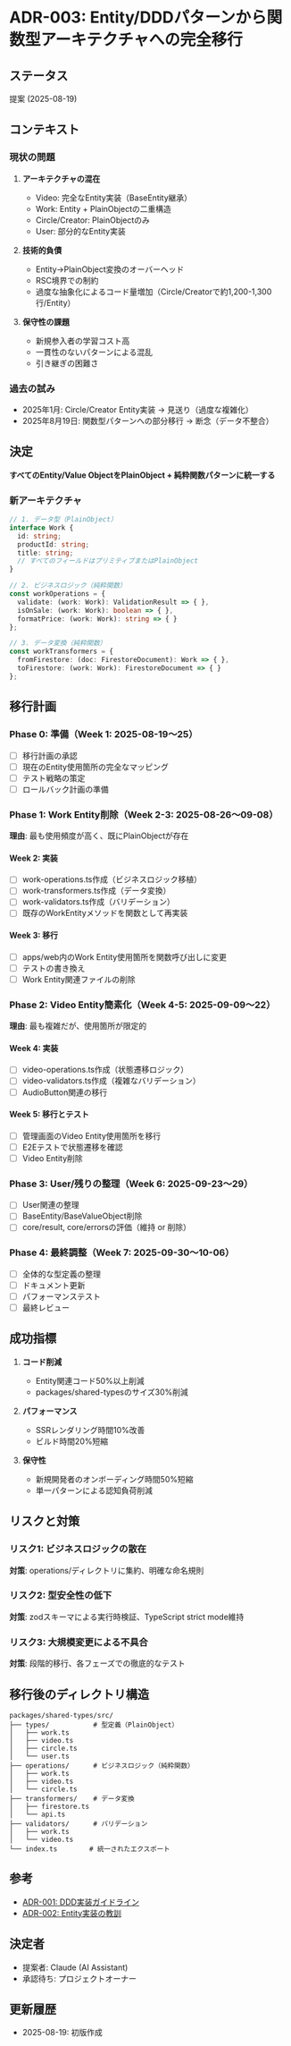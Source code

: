 # ADR-003: Entity/DDDパターンから関数型アーキテクチャへの完全移行

## ステータス
提案 (2025-08-19)

## コンテキスト

### 現状の問題
1. **アーキテクチャの混在**
   - Video: 完全なEntity実装（BaseEntity継承）
   - Work: Entity + PlainObjectの二重構造
   - Circle/Creator: PlainObjectのみ
   - User: 部分的なEntity実装

2. **技術的負債**
   - Entity→PlainObject変換のオーバーヘッド
   - RSC境界での制約
   - 過度な抽象化によるコード量増加（Circle/Creatorで約1,200-1,300行/Entity）

3. **保守性の課題**
   - 新規参入者の学習コスト高
   - 一貫性のないパターンによる混乱
   - 引き継ぎの困難さ

### 過去の試み
- 2025年1月: Circle/Creator Entity実装 → 見送り（過度な複雑化）
- 2025年8月19日: 関数型パターンへの部分移行 → 断念（データ不整合）

## 決定

**すべてのEntity/Value ObjectをPlainObject + 純粋関数パターンに統一する**

### 新アーキテクチャ
```typescript
// 1. データ型（PlainObject）
interface Work {
  id: string;
  productId: string;
  title: string;
  // すべてのフィールドはプリミティブまたはPlainObject
}

// 2. ビジネスロジック（純粋関数）
const workOperations = {
  validate: (work: Work): ValidationResult => { },
  isOnSale: (work: Work): boolean => { },
  formatPrice: (work: Work): string => { }
};

// 3. データ変換（純粋関数）
const workTransformers = {
  fromFirestore: (doc: FirestoreDocument): Work => { },
  toFirestore: (work: Work): FirestoreDocument => { }
};
```

## 移行計画

### Phase 0: 準備（Week 1: 2025-08-19〜25）
- [ ] 移行計画の承認
- [ ] 現在のEntity使用箇所の完全なマッピング
- [ ] テスト戦略の策定
- [ ] ロールバック計画の準備

### Phase 1: Work Entity削除（Week 2-3: 2025-08-26〜09-08）
**理由**: 最も使用頻度が高く、既にPlainObjectが存在

#### Week 2: 実装
- [ ] work-operations.ts作成（ビジネスロジック移植）
- [ ] work-transformers.ts作成（データ変換）
- [ ] work-validators.ts作成（バリデーション）
- [ ] 既存のWorkEntityメソッドを関数として再実装

#### Week 3: 移行
- [ ] apps/web内のWork Entity使用箇所を関数呼び出しに変更
- [ ] テストの書き換え
- [ ] Work Entity関連ファイルの削除

### Phase 2: Video Entity簡素化（Week 4-5: 2025-09-09〜22）
**理由**: 最も複雑だが、使用箇所が限定的

#### Week 4: 実装
- [ ] video-operations.ts作成（状態遷移ロジック）
- [ ] video-validators.ts作成（複雑なバリデーション）
- [ ] AudioButton関連の移行

#### Week 5: 移行とテスト
- [ ] 管理画面のVideo Entity使用箇所を移行
- [ ] E2Eテストで状態遷移を確認
- [ ] Video Entity削除

### Phase 3: User/残りの整理（Week 6: 2025-09-23〜29）
- [ ] User関連の整理
- [ ] BaseEntity/BaseValueObject削除
- [ ] core/result, core/errorsの評価（維持 or 削除）

### Phase 4: 最終調整（Week 7: 2025-09-30〜10-06）
- [ ] 全体的な型定義の整理
- [ ] ドキュメント更新
- [ ] パフォーマンステスト
- [ ] 最終レビュー

## 成功指標

1. **コード削減**
   - Entity関連コード50%以上削減
   - packages/shared-typesのサイズ30%削減

2. **パフォーマンス**
   - SSRレンダリング時間10%改善
   - ビルド時間20%短縮

3. **保守性**
   - 新規開発者のオンボーディング時間50%短縮
   - 単一パターンによる認知負荷削減

## リスクと対策

### リスク1: ビジネスロジックの散在
**対策**: operations/ディレクトリに集約、明確な命名規則

### リスク2: 型安全性の低下
**対策**: zodスキーマによる実行時検証、TypeScript strict mode維持

### リスク3: 大規模変更による不具合
**対策**: 段階的移行、各フェーズでの徹底的なテスト

## 移行後のディレクトリ構造

```
packages/shared-types/src/
├── types/           # 型定義（PlainObject）
│   ├── work.ts
│   ├── video.ts
│   ├── circle.ts
│   └── user.ts
├── operations/      # ビジネスロジック（純粋関数）
│   ├── work.ts
│   ├── video.ts
│   └── circle.ts
├── transformers/    # データ変換
│   ├── firestore.ts
│   └── api.ts
├── validators/      # バリデーション
│   ├── work.ts
│   └── video.ts
└── index.ts        # 統一されたエクスポート
```

## 参考
- [ADR-001: DDD実装ガイドライン](ADR-001-ddd-implementation-guidelines.md)
- [ADR-002: Entity実装の教訓](ADR-002-entity-implementation-lessons.md)

## 決定者
- 提案者: Claude (AI Assistant)
- 承認待ち: プロジェクトオーナー

## 更新履歴
- 2025-08-19: 初版作成
